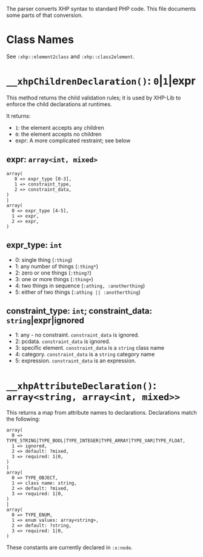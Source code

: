 The parser converts XHP syntax to standard PHP code. This file documents some
parts of that conversion.

Class Names
===========

See `:xhp::element2class` and `:xhp::class2element`.

`__xhpChildrenDeclaration()`: `0`|`1`|expr
==========================================

This method returns the child validation rules; it is used by XHP-Lib to
enforce the child declarations at runtimes.

It returns:

 * `1`: the element accepts any children
 * `0`: the element accepts no children
 * expr: A more complicated restraint; see below 

expr: `array<int, mixed>`
-------------------------

```
array(
   0 => expr_type [0-3],
   1 => constraint_type,
   2 => constraint_data,
)
|
array(
  0 => expr_type [4-5],
  1 => expr,
  2 => expr,
)
```

expr_type: `int`
----------------

 * 0: single thing (`:thing`)
 * 1: any number of things (`:thing*`)
 * 2: zero or one things (`:thing?`)
 * 3: one or more things (`:thing+`)
 * 4: two things in sequence (`:athing, :anotherthing`)
 * 5: either of two things (`:athing || :anotherthing`)

constraint_type: `int`; constraint_data: `string`|expr|ignored
--------------------------------------------------------------

 * 1: any - no constraint. `constraint_data` is ignored.
 * 2: pcdata. `constraint_data` is ignored.
 * 3: specific element. `constraint_data` is a `string` class name
 * 4: category. `constraint_data` is a `string` category name
 * 5: expression. `constraint_data` is an expression.

`__xhpAttributeDeclaration()`: `array<string, array<int, mixed>>`
=================================================================

This returns a map from attribute names to declarations. Declarations match
the following:

```
array(
  0 => TYPE_STRING|TYPE_BOOL|TYPE_INTEGER|TYPE_ARRAY|TYPE_VAR|TYPE_FLOAT,
  1 => ignored,
  2 => default: ?mixed,
  3 => required: 1|0,
)
|
array(
  0 => TYPE_OBJECT,
  1 => class name: string,
  2 => default: ?mixed,
  3 => required: 1|0,
)
|
array(
  0 => TYPE_ENUM,
  1 => enum values: array<string>,
  2 => default: ?string,
  3 => required: 1|0,
)
```

These constants are currently declared in `:x:node`.
